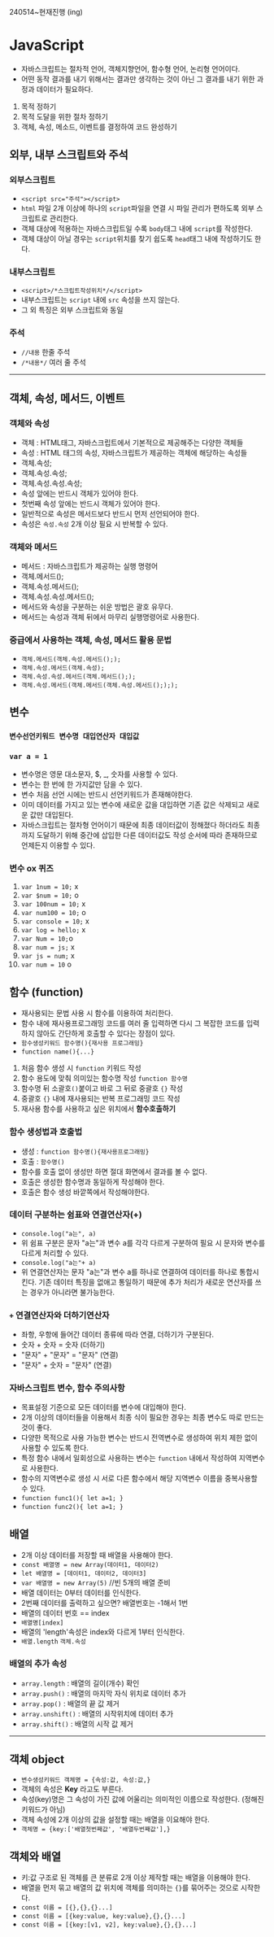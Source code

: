 240514~현재진행 (ing)
# JavaScript
* 자바스크립트는 절차적 언어, 객체지향언어, 함수형 언어, 논리형 언어이다. 
* 어떤 동작 결과를 내기 위해서는 결과만 생각하는 것이 아닌 그 결과를 내기 위한 과정과 데이터가 필요하다.
1. 목적 정하기 
2. 목적 도달을 위한 절차 정하기 
3. 객체, 속성, 메소드, 이벤트를 결정하여 코드 완성하기 
## 외부, 내부 스크립트와 주석 
### 외부스크립트
* `<script src="주석"></script>`
* `html` 파일 2개 이상에 하나의 `script`파일을 연결 시 파일 관리가 편하도록 외부 스크립트로 관리한다. 
* 객체 대상에 적용하는 자바스크립트일 수록 `body`태그 내에 `script`를 작성한다. 
* 객체 대상이 아닐 경우는 `script`위치를 찾기 쉽도록 `head`태그 내에 작성하기도 한다. 
### 내부스크립트
* `<script>/*스크립트작성위치*/</script>`
* 내부스크립트는 `script` 내에 `src` 속성을 쓰지 않는다. 
* 그 외 특징은 외부 스크립트와 동일 
### 주석
* `//내용` 한줄 주석
* `/*내용*/` 여러 줄 주석 
------------
## 객체, 속성, 메서드, 이벤트
### 객체와 속성
* 객체 : HTML태그, 자바스크립트에서 기본적으로 제공해주는 다양한 객체들
* 속성 : HTML 태그의 속성, 자바스크립트가 제공하는 객체에 해당하는 속성들 
* 객체.속성;
* 객체.속성.속성;
* 객체.속성.속성.속성;
* 속성 앞에는 반드시 객체가 있어야 한다. 
* 첫번째 속성 앞에는 반드시 객체가 있어야 한다. 
* 일반적으로 속성은 메서드보다 반드시 먼저 선언되어야 한다. 
* 속성은 `속성.속성` 2개 이상 필요 시 반복할 수 있다. 
### 객체와 메서드
* 메서드 : 자바스크립트가 제공하는 실행 명령어 
* 객체.메서드();
* 객체.속성.메서드();
* 객체.속성.속성.메서드();
* 메서드와 속성을 구분하는 쉬운 방법은 괄호 유무다.
* 메서드는 속성과 객체 뒤에서 마무리 실행명령어로 사용한다. 
### 중급에서 사용하는 객체, 속성, 메서드 활용 문법 
* `객체.메서드(객체.속성.메서드(););`
* `객체.속성.메서드(객체.속성);`
* `객체.속성.속성.메서드(객체.메서드(););`
* `객체.속성.메서드(객체.메서드(객체.속성.메서드();););`
## 변수
### `변수선언키워드 변수명 대입연산자 대입값`
### `var a = 1`
* 변수명은 영문 대소문자, $, _, 숫자를 사용할 수 있다. 
* 변수는 한 번에 한 가지값만 담을 수 있다. 
* 변수 처음 선언 시에는 반드시 선언키워드가 존재해야한다. 
* 이미 데이터를 가지고 있는 변수에 새로운 값을 대입하면 기존 값은 삭제되고 새로운 값만 대입된다.
* 자바스크립트는 절차형 언어이기 때문에 최종 데이터값이 정해졌다 하더라도 최종까지 도달하기 위해 중간에 삽입한 다른 데이터값도 작성 순서에 따라 존재하므로 언제든지 이용할 수 있다. 
### 변수 ox 퀴즈 
1. `var 1num = 10;` x
2. `var $num = 10;` o
3. `var 100num = 10;` x
4. `var num100 = 10;` o
5. `var console = 10;` x
6. `var log = hello;` x
7. `var Num = 10;`o 
8. `var num = js;` x
9. `var js = num;` x
10. `var num = 10` o
## 함수 (function)
* 재사용되는 문법 사용 시 함수를 이용하여 처리한다. 
* 함수 내에 재사용프로그래밍 코드를 여러 줄 입력하면 다시 그 복잡한 코드를 입력하지 않아도 간단하게 호출할 수 있다는 장점이 있다.
* `함수생성키워드 함수명(){재사용 프로그래밍}`
* `function name(){...}`
1. 처음 함수 생성 시 `function` 키워드 작성 
2. 함수 용도에 맞춰 의미있는 함수명 작성 `function 함수명`
3. 함수명 뒤 소괄호`()`붙이고 바로 그 뒤로 중괄호 `{}` 작성 
4. 중괄호 `{}` 내에 재사용되는 반복 프로그래밍 코드 작성 
5. 재사용 함수를 사용하고 싶은 위치에서 **함수호출하기**
### 함수 생성법과 호출법 
* 생성 : `function 함수명(){재사용프로그래밍}`
* 호출 : `함수명()`
* 함수를 호출 없이 생성만 하면 절대 화면에서 결과를 볼 수 없다. 
* 호출은 생성한 함수명과 동일하게 작성해야 한다. 
* 호출은 함수 생성 바깥쪽에서 작성해야한다. 
### 데이터 구분하는 쉼표와 연결연산자(+)
* `console.log("a는", a)`
* 위 쉼표 구분은 문자 "a는"과 변수 a를 각각 다르게 구분하여 필요 시 문자와 변수를 다르게 처리할 수 있다.
* `console.log("a는"+ a)`
* 위 연결연산자는 문자 "a는"과 변수 a를 하나로 연결하여 데이터를 하나로 통합시킨다. 기존 데이터 특징을 없애고 통일하기 때문에 추가 처리가 새로운 연산자를 쓰는 경우가 아니라면 불가능한다. 
### `+` 연결연산자와 더하기연산자
* 좌항, 우항에 들어간 데이터 종류에 따라 연결, 더하기가 구분된다. 
* 숫자 + 숫자 = 숫자 (더하기)
* "문자" + "문자" = "문자" (연결)
* "문자" + 숫자 = "문자" (연결)
### 자바스크립트 변수, 함수 주의사항 
* 목표설정 기준으로 모든 데이터를 변수에 대입해야 한다. 
* 2개 이상의 데이터들을 이용해서 최종 식이 필요한 경우는 최종 변수도 따로 만드는 것이 좋다. 
* 다양한 목적으로 사용 가능한 변수는 반드시 전역변수로 생성하여 위치 제한 없이 사용할 수 있도록 한다. 
* 특정 함수 내에서 일회성으로 사용하는 변수는 `function` 내에서 작성하여 지역변수로 사용한다. 
* 함수의 지역변수로 생성 시 서로 다른 함수에서 해당 지역변수 이름을 중복사용할 수 있다. 
* `function func1(){ let a=1; }`
* `function func2(){ let a=1; }`
## 배열
* 2개 이상 데이터를 저장할 때 배열을 사용해야 한다. 
* `const 배열명 = new Array(데이터1, 데이터2)`
* `let 배열명 = [데이터1, 데이터2, 데이터3]`
* `var 배열명 = new Array(5)` //빈 5개의 배열 준비 
* 배열 데이터는 0부터 데이터를 인식한다. 
* 2번째 데이터를 출력하고 싶으면? 배열번호는 -1해서 1번 
* 배열의 데이터 번호 == index
* `배열명[index]`
* 배열의 'length'속성은 index와 다르게 1부터 인식한다. 
* `배열.length` `객체.속성` 
### 배열의 추가 속성 
* `array.length` : 배열의 길이(개수) 확인
* `array.push()` : 배열의 마지막 자식 위치로 데이터 추가
* `array.pop()` : 배열의 끝 값 제거
* `array.unshift()` : 배열의 시작위치에 데이터 추가
* `array.shift()` : 배열의 시작 값 제거
---------
## 객체 object
* `변수생성키워드 객체명 = {속성:값, 속성:값,}`
* 객체의 속성은 **Key** 라고도 부른다. 
* 속성(key)명은 그 속성이 가진 값에 어울리는 의미적인 이름으로 작성한다. (정해진 키워드가 아님)
* 객체 속성에 2개 이상의 값을 설정할 때는 배열을 이요해야 한다. 
* `객체명 = {key:['배열첫번째값', '배열두번째값'],}`
## 객체와 배열 
* 키:값 구조로 된 객체를 큰 분류로 2개 이상 제작할 때는 배열을 이용해야 한다. 
* 배열을 먼저 묶고 배열의 값 위치에 객체를 의미하는 `{}`를 묶어주는 것으로 시작한다. 
* `const 이름 = [{},{},{}...]`
* `const 이름 = [{key:value, key:value},{},{}...]`
* `const 이름 = [{key:[v1, v2], key:value},{},{}...]`